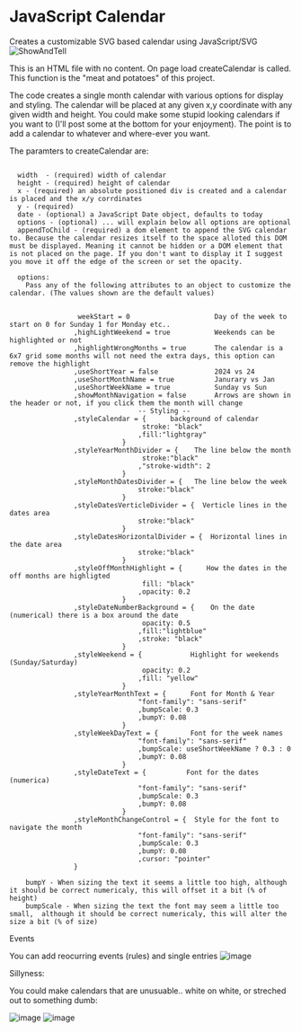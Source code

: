 # JavaScript Calendar
Creates a customizable SVG based calendar using JavaScript/SVG 
![ShowAndTell](https://github.com/asdf23/JavaScriptCalendar/assets/4165735/ddc6dbe3-9299-4186-8c69-89cbd72b521b)

This is an HTML file with no content. On page load createCalendar is called. This function is the "meat and potatoes" of this project.

The code creates a single month calendar with various options for display and styling. The calendar will be placed at any given x,y coordinate with any given width and height. You could make some stupid looking calendars if you want to (I'll post some at the bottom for your enjoyment). The point is to add a calendar to whatever and where-ever you want.

The paramters to createCalendar are:

```

  width  - (required) width of calendar 
  height - (required) height of calendar
  x - (required) an absolute positioned div is created and a calendar is placed and the x/y corrdinates
  y - (required)
  date - (optional) a JavaScript Date object, defaults to today
  options - (optional) ... will explain below all options are optional  
  appendToChild - (required) a dom element to append the SVG calendar to. Because the calendar resizes itself to the space alloted this DOM must be displayed. Meaning it cannot be hidden or a DOM element that is not placed on the page. If you don't want to display it I suggest you move it off the edge of the screen or set the opacity.

  options:
    Pass any of the following attributes to an object to customize the calendar. (The values shown are the default values)


				 weekStart = 0                     Day of the week to start on 0 for Sunday 1 for Monday etc..
				,highLightWeekend = true           Weekends can be highlighted or not
				,highlightWrongMonths = true       The calendar is a 6x7 grid some months will not need the extra days, this option can remove the highlight 
				,useShortYear = false              2024 vs 24
				,useShortMonthName = true          Janurary vs Jan
				,useShortWeekName = true           Sunday vs Sun
				,showMonthNavigation = false       Arrows are shown in the header or not, if you click them the month will change 
                                -- Styling --
				,styleCalendar = {      background of calendar
								 stroke: "black"
								,fill:"lightgray"
							}
				,styleYearMonthDivider = {    The line below the month
								 stroke:"black"
								,"stroke-width": 2
							}
				,styleMonthDatesDivider = {   The line below the week
								stroke:"black"
							}
				,styleDatesVerticleDivider = {  Verticle lines in the dates area
								stroke:"black"
							}
				,styleDatesHorizontalDivider = {  Horizontal lines in the date area
								stroke:"black"
							}
				,styleOffMonthHighlight = {      How the dates in the off months are highligted
								 fill: "black"
								,opacity: 0.2
							}
				,styleDateNumberBackground = {    On the date (numerical) there is a box around the date
								 opacity: 0.5
								,fill:"lightblue"
								,stroke: "black"
							}
				,styleWeekend = {            Highlight for weekends (Sunday/Saturday)
								 opacity: 0.2
								,fill: "yellow"
							}
				,styleYearMonthText = {      Font for Month & Year
								"font-family": "sans-serif"
								,bumpScale: 0.3
								,bumpY: 0.08
							}
				,styleWeekDayText = {        Font for the week names
								"font-family": "sans-serif"
								,bumpScale: useShortWeekName ? 0.3 : 0
								,bumpY: 0.08
							}
				,styleDateText = {          Font for the dates (numerica)
								"font-family": "sans-serif"
								,bumpScale: 0.3
								,bumpY: 0.08
							}
				,styleMonthChangeControl = {  Style for the font to navigate the month
								"font-family": "sans-serif"
								,bumpScale: 0.3
								,bumpY: 0.08
								,cursor: "pointer"
				}

    bumpY - When sizing the text it seems a little too high, although it should be correct numericaly, this will offset it a bit (% of height)
    bumpScale - When sizing the text the font may seem a little too small,  although it should be correct numericaly, this will alter the size a bit (% of size)

```
Events

You can add reocurring events (rules) and single entries
![image](https://github.com/asdf23/JavaScriptCalendar/assets/4165735/76872f5a-7818-4d0e-9e0c-6a7a20bffb8c)


Sillyness:

You could make calendars that are unusuable.. white on white, or streched out to something dumb:

![image](https://github.com/asdf23/JavaScriptCalendar/assets/4165735/d73c16cd-8546-4599-9c5b-68b1e1957a61)
![image](https://github.com/asdf23/JavaScriptCalendar/assets/4165735/236569bf-dc48-4dac-8849-51b01c16568d)

